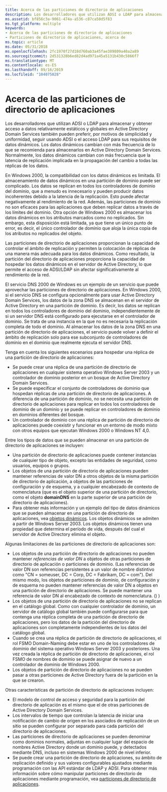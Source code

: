 ```yaml
---
title: Acerca de las particiones de directorio de aplicaciones
description: Los desarrolladores que utilizan ADSI o LDAP para almacenar y obtener acceso a datos relativamente estáticos y globales en Active Directory Domain Services también pueden preferir, por motivos de simplicidad y uniformidad, seguir usando ADSI o el acceso LDAP para sus requisitos de datos dinámicos. Los datos dinámicos cambian con más frecuencia de lo que se recomienda para almacenarlos en Active Directory Domain Services. Normalmente, los datos dinámicos cambian con más frecuencia que la latencia de replicación implicada en la propagación del cambio a todas las réplicas de los datos.
ms.assetid: bf856c3a-9061-474a-a536-c87ca50d5f83
ms.tgt_platform: multiple
keywords:
- Acerca de las particiones de directorio de aplicaciones
- Particiones de directorio de aplicaciones, acerca de
ms.topic: article
ms.date: 05/31/2018
ms.openlocfilehash: 2fc1970f27d18d760ab3a45fae389809a40a2a89
ms.sourcegitcommit: 2d531328b6ed82d4ad971a45a5131b430c5866f7
ms.translationtype: MT
ms.contentlocale: es-ES
ms.lasthandoff: 09/16/2019
ms.locfileid: "104075028"
---
```

# <a name="about-application-directory-partitions"></a>Acerca de las particiones de directorio de aplicaciones

Los desarrolladores que utilizan ADSI o LDAP para almacenar y obtener acceso a datos relativamente estáticos y globales en Active Directory Domain Services también pueden preferir, por motivos de simplicidad y uniformidad, seguir usando ADSI o el acceso LDAP para sus requisitos de datos dinámicos. Los datos dinámicos cambian con más frecuencia de lo que se recomienda para almacenarlos en Active Directory Domain Services. Normalmente, los datos dinámicos cambian con más frecuencia que la latencia de replicación implicada en la propagación del cambio a todas las réplicas de los datos.

En Windows 2000, la compatibilidad con los datos dinámicos es limitada. El almacenamiento de datos dinámicos en una partición de dominio puede ser complicado. Los datos se replican en todos los controladores de dominio del dominio, que a menudo es innecesario y pueden producir datos incoherentes debido a la latencia de la replicación. Esto puede afectar negativamente al rendimiento de la red. Además, las particiones de dominio no son eficaces para las aplicaciones que deben replicar datos a través de los límites del dominio. Otra opción de Windows 2000 es almacenar los datos dinámicos en los atributos marcados como no replicados. Sin embargo, esta disposición está limitada, ya que tiene un único punto de error, es decir, el único controlador de dominio que aloja la única copia de los atributos no replicados del objeto.

Las particiones de directorio de aplicaciones proporcionan la capacidad de controlar el ámbito de replicación y permiten la colocación de réplicas de una manera más adecuada para los datos dinámicos. Como resultado, la partición del directorio de aplicaciones proporciona la capacidad de hospedar los datos dinámicos en el servidor de Active Directory, lo que permite el acceso de ADSI/LDAP sin afectar significativamente al rendimiento de la red.

El servicio DNS 2000 de Windows es un ejemplo de un servicio que puede aprovechar las particiones de directorio de aplicaciones. En Windows 2000, si el servicio DNS se configura opcionalmente para usar Active Directory Domain Services, los datos de la zona DNS se almacenan en el servidor de Active Directory en una partición de dominio. Es decir, los datos se replican en todos los controladores de dominio del dominio, independientemente de si un servidor DNS está configurado para ejecutarse en el controlador de dominio. Se trata de una instancia en la que no es necesaria la replicación completa de todo el dominio. Al almacenar los datos de la zona DNS en una partición de directorio de aplicaciones, el servicio puede volver a definir el ámbito de replicación solo para ese subconjunto de controladores de dominio en el dominio que realmente ejecuta el servidor DNS.

Tenga en cuenta los siguientes escenarios para hospedar una réplica de una partición de directorio de aplicaciones:

-   Se puede crear una réplica de una partición de directorio de aplicaciones en cualquier sistema operativo Windows Server 2003 y un controlador de dominio posterior en un bosque de Active Directory Domain Services.
-   Se puede especificar el conjunto de controladores de dominio que hospedan réplicas de una partición de directorio de aplicaciones. A diferencia de una partición de dominio, no se necesita una partición de directorio de aplicaciones para replicar en todos los controladores de dominio de un dominio y se puede replicar en controladores de dominio en dominios diferentes del bosque.
-   Un controlador de dominio con una réplica de partición de directorio de aplicaciones puede coexistir y funcionar en un entorno de modo mixto con otros equipos que ejecutan Windows 2000 o Windows NT 4,0.

Entre los tipos de datos que se pueden almacenar en una partición de directorio de aplicaciones se incluyen:

-   Una partición de directorio de aplicaciones puede contener instancias de cualquier tipo de objeto, excepto las entidades de seguridad, como usuarios, equipos o grupos.
-   Los objetos de una partición de directorio de aplicaciones pueden mantener referencias de valor DN a otros objetos de la misma partición de directorio de aplicación, a objetos de las particiones de configuración y de esquema, y a cualquier encabezado de contexto de nomenclatura (que es el objeto superior de una partición de directorio, como el objeto **domainDNS** en la parte superior de una partición de directorio de aplicaciones).
-   Para obtener más información y un ejemplo del tipo de datos dinámicos que se pueden almacenar en una partición de directorio de aplicaciones, vea [objetos dinámicos](dynamic-objects.md). Los objetos dinámicos se admiten a partir de Windows Server 2003. Los objetos dinámicos tienen una propiedad que determina el período de vida, después del cual el servidor de Active Directory elimina el objeto.

Algunas limitaciones de las particiones de directorio de aplicaciones son:

-   Los objetos de una partición de directorio de aplicaciones no pueden mantener *referencias de valor DN* a objetos de otras particiones de directorio de aplicación o particiones de dominio. (Las referencias de valor DN son referencias persistentes a un valor de nombre distintivo como "CN = someuser, DC = Corp, DC = Fabrikam, DC = com"). Del mismo modo, los objetos de particiones de dominio, de configuración y de esquema no pueden mantener referencias de valor DN a objetos en una partición de directorio de aplicaciones. Se puede mantener una referencia de valor DN al encabezado de contexto de nomenclatura. () )
-   Los objetos de una partición de directorio de aplicaciones no se replican en el catálogo global. Como con cualquier controlador de dominio, un servidor de catálogo global también puede configurarse para que contenga una réplica completa de una partición de directorio de aplicaciones, pero los datos de la partición del directorio de aplicaciones son completamente independientes de los datos del catálogo global.
-   Cuando se crea una réplica de partición de directorio de aplicaciones, el rol FSMO Domain-Naming debe estar en uno de los controladores de dominio del sistema operativo Windows Server 2003 y posteriores. Una vez creada la réplica de partición de directorio de aplicaciones, el rol FSMO de nombres de dominio se puede asignar de nuevo a un controlador de dominio de Windows 2000.
-   Los objetos de partición de directorio de aplicaciones no se pueden pasar a otras particiones de Active Directory fuera de la partición en la que se crearon.

Otras características de partición de directorio de aplicaciones incluyen:

-   El modelo de control de acceso y seguridad para la partición del directorio de aplicación es el mismo que el de otras particiones de Active Directory Domain Services.
-   Los intervalos de tiempo que controlan la latencia de iniciar una notificación de cambio de origen en los asociados de replicación de un sitio se pueden configurar por separado para cada partición del directorio de aplicaciones.
-   Las particiones de directorio de aplicaciones se pueden denominar como dominios normales, adjuntas en cualquier lugar del espacio de nombres Active Directory donde un dominio puede, y detectados mediante DNS, incluso en sistemas Windows 2000 de nivel inferior.
-   Se puede crear una partición de directorio de aplicaciones, su ámbito de replicación definido y sus valores configurables ajustados mediante programación con las API estándar de LDAP y ADSI. Para obtener más información sobre cómo manipular particiones de directorio de aplicaciones mediante programación, vea [particiones de directorio de aplicaciones](application-directory-partitions.md).

 

 





